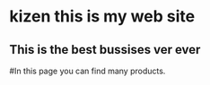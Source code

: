 # kizen this is my web site

## This is the best bussises ver ever 
#In this page you can find many products. 